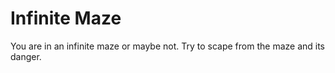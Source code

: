 # Infinite Maze

You are in an infinite maze or maybe not. Try to scape from the maze and its danger.


